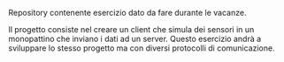 Repository contenente esercizio dato da fare durante le vacanze.

Il progetto consiste nel creare un client che simula dei sensori in un monopattino che inviano i dati ad un server.
Questo esercizio andrà a sviluppare lo stesso progetto ma con diversi protocolli di comunicazione.